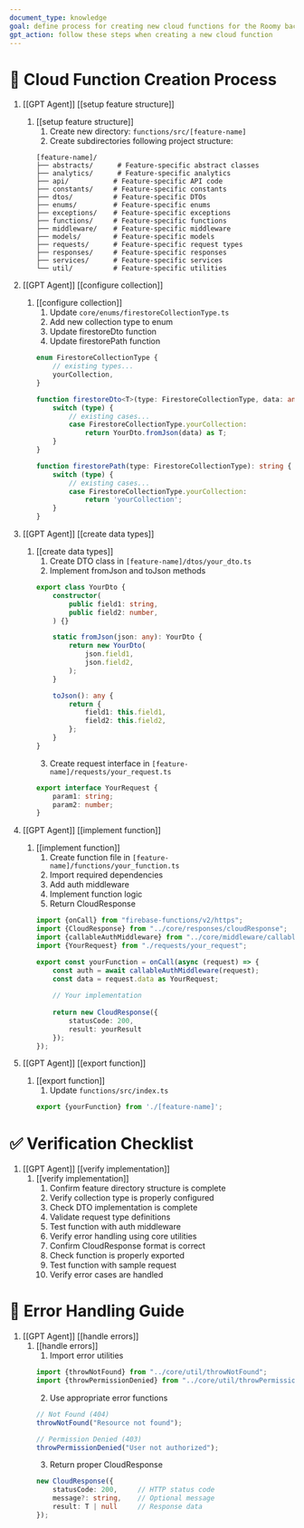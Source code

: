 ```yaml
---
document_type: knowledge
goal: define process for creating new cloud functions for the Roomy backend
gpt_action: follow these steps when creating a new cloud function
---
```


# 🎯 Cloud Function Creation Process

1. [[GPT Agent]] [[setup feature structure]]
   1. [[setup feature structure]]
      1. Create new directory: `functions/src/[feature-name]`
      2. Create subdirectories following project structure:
      ```
      [feature-name]/
      ├── abstracts/      # Feature-specific abstract classes
      ├── analytics/      # Feature-specific analytics
      ├── api/           # Feature-specific API code
      ├── constants/     # Feature-specific constants
      ├── dtos/          # Feature-specific DTOs
      ├── enums/         # Feature-specific enums
      ├── exceptions/    # Feature-specific exceptions
      ├── functions/     # Feature-specific functions
      ├── middleware/    # Feature-specific middleware
      ├── models/        # Feature-specific models
      ├── requests/      # Feature-specific request types
      ├── responses/     # Feature-specific responses
      ├── services/      # Feature-specific services
      └── util/          # Feature-specific utilities
      ```

2. [[GPT Agent]] [[configure collection]]
   1. [[configure collection]]
      1. Update `core/enums/firestoreCollectionType.ts`
      2. Add new collection type to enum
      3. Update firestoreDto function
      4. Update firestorePath function
      ```typescript
      enum FirestoreCollectionType {
          // existing types...
          yourCollection,
      }

      function firestoreDto<T>(type: FirestoreCollectionType, data: any): T {
          switch (type) {
              // existing cases...
              case FirestoreCollectionType.yourCollection:
                  return YourDto.fromJson(data) as T;
          }
      }

      function firestorePath(type: FirestoreCollectionType): string {
          switch (type) {
              // existing cases...
              case FirestoreCollectionType.yourCollection:
                  return 'yourCollection';
          }
      }
      ```

3. [[GPT Agent]] [[create data types]]
   1. [[create data types]]
      1. Create DTO class in `[feature-name]/dtos/your_dto.ts`
      2. Implement fromJson and toJson methods
      ```typescript
      export class YourDto {
          constructor(
              public field1: string,
              public field2: number,
          ) {}

          static fromJson(json: any): YourDto {
              return new YourDto(
                  json.field1,
                  json.field2,
              );
          }

          toJson(): any {
              return {
                  field1: this.field1,
                  field2: this.field2,
              };
          }
      }
      ```
      3. Create request interface in `[feature-name]/requests/your_request.ts`
      ```typescript
      export interface YourRequest {
          param1: string;
          param2: number;
      }
      ```

4. [[GPT Agent]] [[implement function]]
   1. [[implement function]]
      1. Create function file in `[feature-name]/functions/your_function.ts`
      2. Import required dependencies
      3. Add auth middleware
      4. Implement function logic
      5. Return CloudResponse
      ```typescript
      import {onCall} from "firebase-functions/v2/https";
      import {CloudResponse} from "../core/responses/cloudResponse";
      import {callableAuthMiddleware} from "../core/middleware/callableAuthMiddleware";
      import {YourRequest} from "./requests/your_request";

      export const yourFunction = onCall(async (request) => {
          const auth = await callableAuthMiddleware(request);
          const data = request.data as YourRequest;
          
          // Your implementation
          
          return new CloudResponse({
              statusCode: 200,
              result: yourResult
          });
      });
      ```

5. [[GPT Agent]] [[export function]]
   1. [[export function]]
      1. Update `functions/src/index.ts`
      ```typescript
      export {yourFunction} from './[feature-name]';
      ```

# ✅ Verification Checklist

1. [[GPT Agent]] [[verify implementation]]
   1. [[verify implementation]]
      1. Confirm feature directory structure is complete
      2. Verify collection type is properly configured
      3. Check DTO implementation is complete
      4. Validate request type definitions
      5. Test function with auth middleware
      6. Verify error handling using core utilities
      7. Confirm CloudResponse format is correct
      8. Check function is properly exported
      9. Test function with sample request
      10. Verify error cases are handled

# 🔧 Error Handling Guide

1. [[GPT Agent]] [[handle errors]]
   1. [[handle errors]]
      1. Import error utilities
      ```typescript
      import {throwNotFound} from "../core/util/throwNotFound";
      import {throwPermissionDenied} from "../core/util/throwPermissionDenied";
      ```
      2. Use appropriate error functions
      ```typescript
      // Not Found (404)
      throwNotFound("Resource not found");

      // Permission Denied (403)
      throwPermissionDenied("User not authorized");
      ```
      3. Return proper CloudResponse
      ```typescript
      new CloudResponse({
          statusCode: 200,     // HTTP status code
          message?: string,    // Optional message
          result: T | null     // Response data
      });
      ``` 
